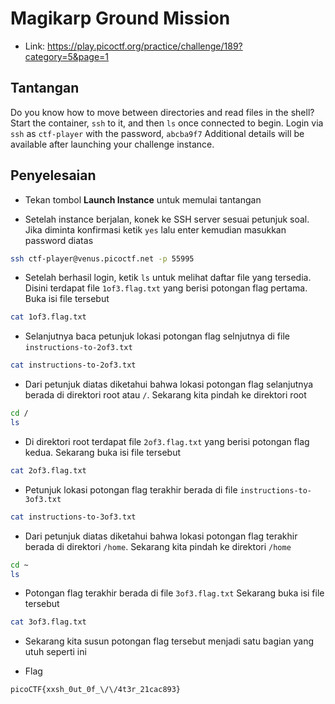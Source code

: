 # Magikarp Ground Mission
- Link: https://play.picoctf.org/practice/challenge/189?category=5&page=1

## Tantangan
Do you know how to move between directories and read files in the shell? Start the container, `ssh` to it, and then `ls` once connected to begin. Login via `ssh` as `ctf-player` with the password, `abcba9f7`
Additional details will be available after launching your challenge instance.

## Penyelesaian
- Tekan tombol **Launch Instance** untuk memulai tantangan


- Setelah instance berjalan, konek ke SSH server sesuai petunjuk soal. Jika diminta konfirmasi ketik `yes` lalu enter kemudian masukkan password diatas
```sh
ssh ctf-player@venus.picoctf.net -p 55995
```

- Setelah berhasil login, ketik `ls` untuk melihat daftar file yang tersedia. Disini terdapat file `1of3.flag.txt` yang berisi potongan flag pertama. Buka isi file tersebut
```sh
cat 1of3.flag.txt
```

- Selanjutnya baca petunjuk lokasi potongan flag selnjutnya di file `instructions-to-2of3.txt`
```sh
cat instructions-to-2of3.txt
```

- Dari petunjuk diatas diketahui bahwa lokasi potongan flag selanjutnya berada di direktori root atau `/`. Sekarang kita pindah ke direktori root
```sh
cd /
ls
```

- Di direktori root terdapat file `2of3.flag.txt` yang berisi potongan flag kedua. Sekarang buka isi file tersebut
```sh
cat 2of3.flag.txt
```

- Petunjuk lokasi potongan flag terakhir berada di file `instructions-to-3of3.txt`
```sh
cat instructions-to-3of3.txt
```

- Dari petunjuk diatas diketahui bahwa lokasi potongan flag terakhir berada di direktori `/home`. Sekarang kita pindah ke direktori `/home`
```sh
cd ~
ls
```

- Potongan flag terakhir berada di file `3of3.flag.txt` Sekarang buka isi file tersebut
```sh
cat 3of3.flag.txt
```

- Sekarang kita susun potongan flag tersebut menjadi satu bagian yang utuh seperti ini

- Flag
```sh
picoCTF{xxsh_0ut_0f_\/\/4t3r_21cac893}
```